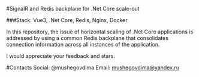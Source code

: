 #SignalR and Redis backplane for .Net Core scale-out

###Stack: Vue3, .Net Core, Redis, Nginx, Docker

In this repository, the issue of horizontal scaling of .Net Core applications is addressed by using a common Redis backplane that consolidates connection information across all instances of the application.

I would appreciate your feedback and stars.

#Contacts
Social: @mushegovdima Email: mushegovdima@yandex.ru